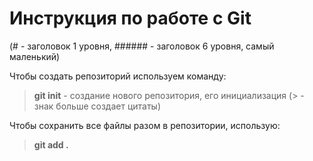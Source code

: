 # Инструкция по работе с Git
(# - заголовок 1 уровня, ###### - заголовок 6 уровня, самый маленький)

Чтобы создать репозиторий используем команду:
> **git init** - создание нового репозитория, его инициализация
(> - знак больше создает цитаты)

Чтобы сохранить все файлы разом в репозитории, использую:
> **git add .**